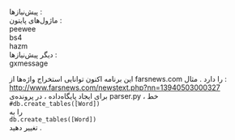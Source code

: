 پیش‌نیازها :  
    ماژول‌های پایتون :  
        peewee  
        bs4  
        hazm  
    دیگر پیش‌نیازها :  
        gxmessage  

این برنامه اکنون توانایی استخراج واژه‌ها از farsnews.com را دارد . مثال :  
http://www.farsnews.com/newstext.php?nn=13940503000327  
برای ایجاد پایگاه‌داده ، در پرونده‌ی parser.py ، خط  
`#db.create_tables([Word])`   
را به  
 `db.create_tables([Word])`   
 تغییر دهید .
